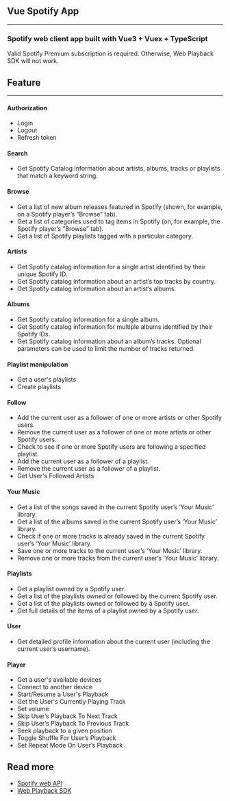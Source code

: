 ## Vue Spotify App
---
### Spotify web client app built with Vue3 + Vuex + TypeScript

Valid Spotify Premium subscription is required. Otherwise, Web Playback SDK will not work.

## Feature
---
#### Authorization
* Login
* Logout
* Refresh token

#### Search
* Get Spotify Catalog information about artists, albums, tracks or playlists that match a keyword string.

#### Browse
* Get a list of new album releases featured in Spotify (shown, for example, on a Spotify player’s “Browse” tab).
* Get a list of categories used to tag items in Spotify (on, for example, the Spotify player’s “Browse” tab).
* Get a list of Spotify playlists tagged with a particular category.

#### Artists
* Get Spotify catalog information for a single artist identified by their unique Spotify ID.
* Get Spotify catalog information about an artist’s top tracks by country.
* Get Spotify catalog information about an artist’s albums.

#### Albums
* Get Spotify catalog information for a single album.
* Get Spotify catalog information for multiple albums identified by their Spotify IDs.
* Get Spotify catalog information about an album’s tracks. Optional parameters can be used to limit the number of tracks returned.

#### Playlist manipulation
* Get a user's playlists
* Create playlists

#### Follow
* Add the current user as a follower of one or more artists or other Spotify users.
* Remove the current user as a follower of one or more artists or other Spotify users.
* Check to see if one or more Spotify users are following a specified playlist.
* Add the current user as a follower of a playlist.
* Remove the current user as a follower of a playlist.
* Get User's Followed Artists

#### Your Music
* Get a list of the songs saved in the current Spotify user’s ‘Your Music’ library.
* Get a list of the albums saved in the current Spotify user’s ‘Your Music’ library.
* Check if one or more tracks is already saved in the current Spotify user’s ‘Your Music’ library.
* Save one or more tracks to the current user’s ‘Your Music’ library.
* Remove one or more tracks from the current user’s ‘Your Music’ library.

#### Playlists
* Get a playlist owned by a Spotify user.
* Get a list of the playlists owned or followed by the current Spotify user.
* Get a list of the playlists owned or followed by a Spotify user.
* Get full details of the items of a playlist owned by a Spotify user.

#### User
* Get detailed profile information about the current user (including the current user’s username).

#### Player
* Get a user's available devices
* Connect to another device
* Start/Resume a User's Playback
* Get the User's Currently Playing Track
* Set volume
* Skip User’s Playback To Next Track
* Skip User’s Playback To Previous Track
* Seek playback to a given position
* Toggle Shuffle For User’s Playback
* Set Repeat Mode On User’s Playback

## Read more
* [Spotify web API](https://developer.spotify.com/documentation/web-api/)
* [Web Playback SDK](https://developer.spotify.com/documentation/web-playback-sdk/)